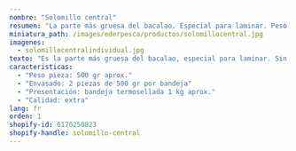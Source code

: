 ```yaml
---
nombre: "Solomillo central"
resumen: "La parte más gruesa del bacalao. Especial para laminar. Peso pieza 500 gr. 2 piezas por bandeja."
miniatura_path: /images/ederpesca/productos/solomillocentral.jpg
imagenes:
  - solomillocentralindividual.jpg
texto: "Es la parte más gruesa del bacalao, especial para laminar. Sin espina. Normalmente se divide por la mitad para obtener una ración."
caracteristicas:
  - "Peso pieza: 500 gr aprox."
  - "Envasado: 2 piezas de 500 gr por bandeja"
  - "Presentación: bandeja termosellada 1 kg aprox."
  - "Calidad: extra"
lang: fr
orden: 1
shopify-id: 6170250823
shopify-handle: solomillo-central
---
```

